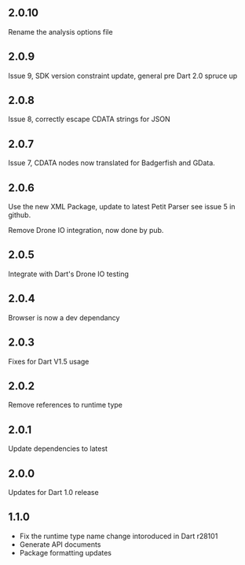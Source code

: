 ## 2.0.10
Rename the analysis options file

## 2.0.9

Issue 9, SDK version constraint update, general
pre Dart 2.0 spruce up

## 2.0.8

Issue 8, correctly escape CDATA strings for JSON

## 2.0.7

Issue 7, CDATA nodes now translated for Badgerfish
and GData.

## 2.0.6

Use the new XML Package, update to latest Petit Parser
see issue 5 in github.

Remove Drone IO integration, now done by pub.

## 2.0.5

Integrate with Dart's Drone IO testing

## 2.0.4

Browser is now a dev dependancy

## 2.0.3

Fixes for Dart V1.5 usage

## 2.0.2

Remove references to runtime type

## 2.0.1

Update dependencies to latest

## 2.0.0

Updates for Dart 1.0 release

## 1.1.0

* Fix the runtime type name change intoroduced in Dart r28101
* Generate API documents
* Package formatting updates